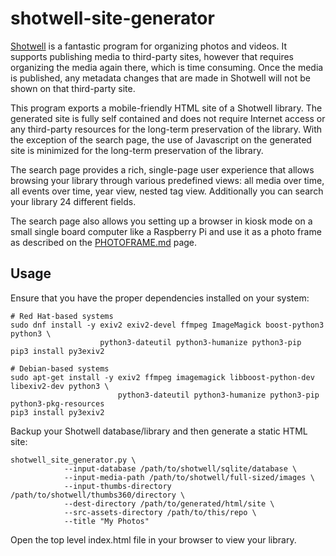 # shotwell-site-generator

[Shotwell](https://wiki.gnome.org/Apps/Shotwell) is a fantastic program for organizing photos
and videos. It supports publishing media to third-party sites, however that requires
organizing the media again there, which is time consuming. Once the media is published, any
metadata changes that are made in Shotwell will not be shown on that third-party site.

This program exports a mobile-friendly HTML site of a Shotwell library. The generated site is
fully self contained and does not require Internet access or any third-party resources for the
long-term preservation of the library. With the exception of the search page, the use of
Javascript on the generated site is minimized for the long-term preservation of the library.

The search page provides a rich, single-page user experience that allows browsing your
library through various predefined views: all media over time, all events over time, year
view, nested tag view. Additionally you can search your library 24 different fields.

The search page also allows you setting up a browser in kiosk mode
on a small single board computer like a Raspberry Pi and use it as a photo frame as described
on the [PHOTOFRAME.md](PHOTOFRAME.md) page.

## Usage

Ensure that you have the proper dependencies installed on your system:

    # Red Hat-based systems
    sudo dnf install -y exiv2 exiv2-devel ffmpeg ImageMagick boost-python3 python3 \
                        python3-dateutil python3-humanize python3-pip
    pip3 install py3exiv2

    # Debian-based systems
    sudo apt-get install -y exiv2 ffmpeg imagemagick libboost-python-dev libexiv2-dev python3 \
                            python3-dateutil python3-humanize python3-pip python3-pkg-resources
    pip3 install py3exiv2
    
Backup your Shotwell database/library and then generate a static HTML site:

    shotwell_site_generator.py \
                --input-database /path/to/shotwell/sqlite/database \
                --input-media-path /path/to/shotwell/full-sized/images \
                --input-thumbs-directory /path/to/shotwell/thumbs360/directory \
                --dest-directory /path/to/generated/html/site \
                --src-assets-directory /path/to/this/repo \
                --title "My Photos"

Open the top level index.html file in your browser to view your library.
